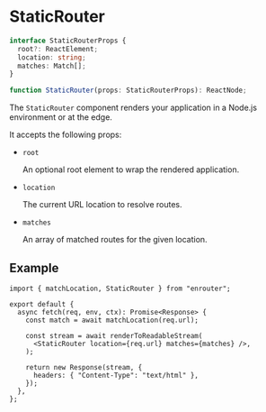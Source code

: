 # StaticRouter

```ts
interface StaticRouterProps {
  root?: ReactElement;
  location: string;
  matches: Match[];
}

function StaticRouter(props: StaticRouterProps): ReactNode;
```

The `StaticRouter` component renders your application in a Node.js environment
or at the edge.

It accepts the following props:

- `root`

  An optional root element to wrap the rendered application.

- `location`

  The current URL location to resolve routes.

- `matches`

  An array of matched routes for the given location.

## Example

```tsx
import { matchLocation, StaticRouter } from "enrouter";

export default {
  async fetch(req, env, ctx): Promise<Response> {
    const match = await matchLocation(req.url);

    const stream = await renderToReadableStream(
      <StaticRouter location={req.url} matches={matches} />,
    );

    return new Response(stream, {
      headers: { "Content-Type": "text/html" },
    });
  },
};
```

